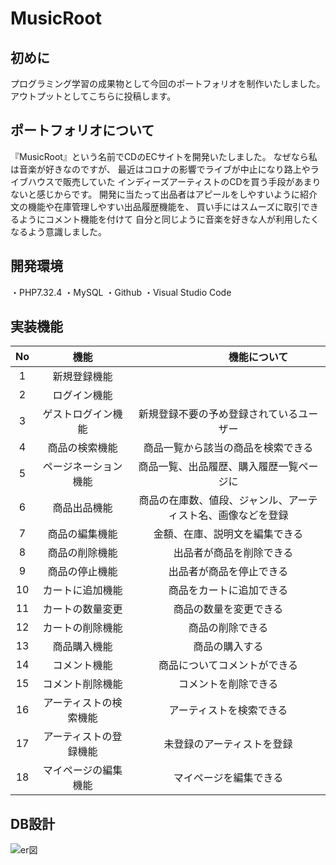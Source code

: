 # MusicRoot
## 初めに
プログラミング学習の成果物として今回のポートフォリオを制作いたしました。
アウトプットとしてこちらに投稿します。
## ポートフォリオについて
『MusicRoot』という名前でCDのECサイトを開発いたしました。
なぜなら私は音楽が好きなのですが、
最近はコロナの影響でライブが中止になり路上やライブハウスで販売していた
インディーズアーティストのCDを買う手段があまりないと感じからです。
開発に当たって出品者はアピールをしやすいように紹介文の機能や在庫管理しやすい出品履歴機能を、
買い手にはスムーズに取引できるようにコメント機能を付けて
自分と同じように音楽を好きな人が利用したくなるよう意識しました。
## 開発環境
・PHP7.32.4
・MySQL
・Github
・Visual Studio Code

## 実装機能
| No|    機能　   　　|  　　　　　　機能について 　　　　　 |
|:-:|:-----------------:|:-----------------------:|
| 1 |新規登録機能|                                   |
| 2 |ログイン機能|                                   |
| 3 |ゲストログイン機能|新規登録不要の予め登録されているユーザー|
| 4 |商品の検索機能|商品一覧から該当の商品を検索できる|
| 5 |ページネーション機能|商品一覧、出品履歴、購入履歴一覧ページに|
| 6 |商品出品機能|商品の在庫数、値段、ジャンル、アーティスト名、画像などを登録|
| 7 |商品の編集機能|金額、在庫、説明文を編集できる|            
| 8 |商品の削除機能|　出品者が商品を削除できる|
| 9 |商品の停止機能|出品者が商品を停止できる|
| 10|カートに追加機能　|商品をカートに追加できる|
| 11|カートの数量変更　|商品の数量を変更できる|
| 12|カートの削除機能　|商品の削除できる|
| 13|商品購入機能　|商品の購入する|
| 14|コメント機能　|商品についてコメントができる|
| 15|コメント削除機能　|コメントを削除できる|
| 16|アーティストの検索機能　　|アーティストを検索できる|
| 17|アーティストの登録機能　|未登録のアーティストを登録|
| 18|マイページの編集機能　　　|マイページを編集できる|

## DB設計
![er図](https://qiita-image-store.s3.ap-northeast-1.amazonaws.com/0/644274/21560d71-5dae-5e3b-a488-074d7223ade8.png)
